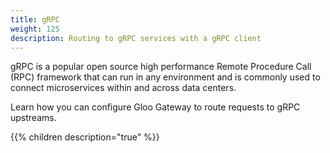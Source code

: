 ```yaml
---
title: gRPC
weight: 125
description: Routing to gRPC services with a gRPC client
---
```


gRPC is a popular open source high performance Remote Procedure Call (RPC) framework that can run in any environment and is commonly used to connect microservices within and across data centers. 

Learn how you can configure Gloo Gateway to route requests to gRPC upstreams. 

{{% children description="true" %}}
